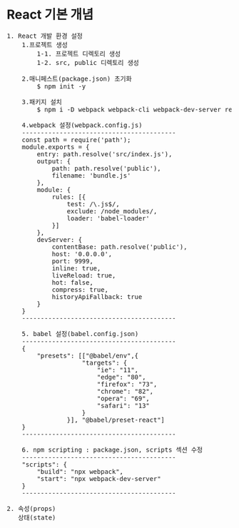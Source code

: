 # React 기본 개념

<pre>
1. React 개발 환경 설정
    1.프로젝트 생성
        1-1. 프로젝트 디렉토리 생성
        1-2. src, public 디렉토리 생성

    2.매니페스트(package.json) 초기화
        $ npm init -y

    3.패키지 설치
        $ npm i -D webpack webpack-cli webpack-dev-server react react-dom @babel/core babel-loader @babel/preset-env @babel/preset-react

    4.webpack 설정(webpack.config.js)
    -----------------------------------------
    const path = require('path');
    module.exports = {
        entry: path.resolve('src/index.js'),
        output: {
            path: path.resolve('public'),
            filename: 'bundle.js'
        },
        module: {
            rules: [{
                test: /\.js$/,
                exclude: /node_modules/,
                loader: 'babel-loader'
            }]
        },
        devServer: {
            contentBase: path.resolve('public'),
            host: '0.0.0.0',
            port: 9999,
            inline: true,
            liveReload: true,
            hot: false,
            compress: true,
            historyApiFallback: true
        }    
    }
    -----------------------------------------

    5. babel 설정(babel.config.json)
    -----------------------------------------
    {
        "presets": [["@babel/env",{
                    "targets": {
                        "ie": "11",
                        "edge": "80",
                        "firefox": "73",
                        "chrome": "82",
                        "opera": "69",
                        "safari": "13"
                    }
                }], "@babel/preset-react"]
    }
    -----------------------------------------

    6. npm scripting : package.json, scripts 섹션 수정
    -----------------------------------------
    "scripts": {
        "build": "npx webpack",
        "start": "npx webpack-dev-server"
    }
    -----------------------------------------

2. 속성(props)
   상태(state)

</pre>